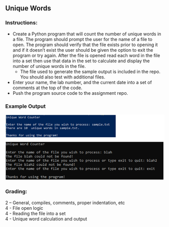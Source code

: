 ## Unique Words

### Instructions:
 
- Create a Python program that will count the number of unique words in a file. The program should prompt the user for the name of a file to open. The program should verify that the file exists prior to opening it and if it doesn’t exist the user should be given the option to exit the program or try again. After the file is opened read each word in the file into a set then use that data in the set to calculate and display the number of unique words in the file.
  - The file used to generate the sample output is included in the repo. You should also test with additional files.
- Enter your name, the lab number, and the current date into a set of comments at the top of the code.	
- Push the program source code to the assignment repo. 

### Example Output
![Screenshot](ch9l2.png)

### Grading:
2 – General, compiles, comments, proper indentation, etc    
4 - File open logic  
4 - Reading the file into a set    
4 - Unique word calculation and output
